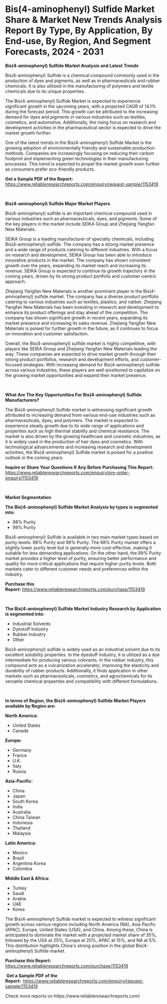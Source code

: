<p><h1>Bis(4-aminophenyl) Sulfide Market Share & Market New Trends Analysis Report By Type, By Application, By End-use, By Region, And Segment Forecasts, 2024 - 2031</h1></p><p><strong>Bis(4-aminophenyl) Sulfide Market Analysis and Latest Trends</strong></p>
<p><p>Bis(4-aminophenyl) Sulfide is a chemical compound commonly used in the production of dyes and pigments, as well as in pharmaceuticals and rubber chemicals. It is also utilized in the manufacturing of polymers and textile chemicals due to its unique properties.</p><p>The Bis(4-aminophenyl) Sulfide Market is expected to experience significant growth in the upcoming years, with a projected CAGR of 14.1% during the forecast period. This growth can be attributed to the increasing demand for dyes and pigments in various industries such as textiles, cosmetics, and automotive. Additionally, the rising focus on research and development activities in the pharmaceutical sector is expected to drive the market growth further.</p><p>One of the latest trends in the Bis(4-aminophenyl) Sulfide Market is the growing adoption of environmentally friendly and sustainable production methods. Companies are increasingly focusing on reducing their carbon footprint and implementing green technologies in their manufacturing processes. This trend is expected to propel the market growth even further as consumers prefer eco-friendly products.</p></p>
<p><strong>Get a Sample PDF of the Report:&nbsp;</strong> <a href="https://www.reliableresearchreports.com/enquiry/request-sample/1153419">https://www.reliableresearchreports.com/enquiry/request-sample/1153419</a></p>
<p>&nbsp;</p>
<p><strong>Bis(4-aminophenyl) Sulfide Major Market Players</strong></p>
<p><p>Bis(4-aminophenyl) sulfide is an important chemical compound used in various industries such as pharmaceuticals, dyes, and pigments. Some of the key players in the market include SEIKA Group and Zhejiang Yangfan New Materials.</p><p>SEIKA Group is a leading manufacturer of specialty chemicals, including Bis(4-aminophenyl) sulfide. The company has a strong market presence and a wide range of products catering to different industries. With a focus on research and development, SEIKA Group has been able to introduce innovative products in the market. The company has shown consistent growth over the years, expanding its market reach and increasing its revenue. SEIKA Group is expected to continue its growth trajectory in the coming years, driven by its strong product portfolio and customer-centric approach.</p><p>Zhejiang Yangfan New Materials is another prominent player in the Bis(4-aminophenyl) sulfide market. The company has a diverse product portfolio catering to various industries such as textiles, plastics, and rubber. Zhejiang Yangfan New Materials has been investing in research and development to enhance its product offerings and stay ahead of the competition. The company has shown significant growth in recent years, expanding its market presence and increasing its sales revenue. Zhejiang Yangfan New Materials is poised for further growth in the future, as it continues to focus on innovation and customer satisfaction.</p><p>Overall, the Bis(4-aminophenyl) sulfide market is highly competitive, with players like SEIKA Group and Zhejiang Yangfan New Materials leading the way. These companies are expected to drive market growth through their strong product portfolios, research and development efforts, and customer-focused strategies. With increasing demand for Bis(4-aminophenyl) sulfide across various industries, these players are well-positioned to capitalize on the growing market opportunities and expand their market presence.</p></p>
<p>&nbsp;</p>
<p><strong>What Are The Key Opportunities For Bis(4-aminophenyl) Sulfide Manufacturers?</strong></p>
<p><p>The Bis(4-aminophenyl) Sulfide market is witnessing significant growth attributed to increasing demand from various end-use industries such as pharmaceuticals, dyes, and polymers. The market is expected to experience steady growth due to its wide range of applications and properties such as high thermal stability and chemical resistance. The market is also driven by the growing healthcare and cosmetic industries, as it is widely used in the production of hair dyes and cosmetics. With technological advancements and increasing research and development activities, the Bis(4-aminophenyl) Sulfide market is poised for a positive outlook in the coming years.</p></p>
<p><strong>Inquire or Share Your Questions If Any Before Purchasing This Report:</strong> <a href="https://www.reliableresearchreports.com/enquiry/pre-order-enquiry/1153419">https://www.reliableresearchreports.com/enquiry/pre-order-enquiry/1153419</a></p>
<p>&nbsp;</p>
<p><strong>Market Segmentation</strong></p>
<p><strong>The Bis(4-aminophenyl) Sulfide Market Analysis by types is segmented into:</strong></p>
<p><ul><li>98% Purity</li><li>99% Purity</li></ul></p>
<p><p>Bis(4-aminophenyl) Sulfide is available in two main market types based on purity levels: 98% Purity and 99% Purity. The 98% Purity market offers a slightly lower purity level but is generally more cost-effective, making it suitable for less demanding applications. On the other hand, the 99% Purity market provides a higher level of purity, ensuring better performance and quality for more critical applications that require higher purity levels. Both markets cater to different customer needs and preferences within the industry.</p></p>
<p><strong>Purchase this Report:&nbsp;</strong><a href="https://www.reliableresearchreports.com/purchase/1153419">https://www.reliableresearchreports.com/purchase/1153419</a></p>
<p>&nbsp;</p>
<p><strong>The Bis(4-aminophenyl) Sulfide Market Industry Research by Application is segmented into:</strong></p>
<p><ul><li>Industrial Solvents</li><li>Dyestuff Industry</li><li>Rubber Industry</li><li>Other</li></ul></p>
<p><p>Bis(4-aminophenyl) sulfide is widely used as an industrial solvent due to its excellent solubility properties. In the dyestuff industry, it is utilized as a dye intermediate for producing various colorants. In the rubber industry, this compound acts as a vulcanization accelerator, improving the elasticity and durability of rubber products. Additionally, it finds application in other markets such as pharmaceuticals, cosmetics, and agrochemicals for its versatile chemical properties and compatibility with different formulations.</p></p>
<p>&nbsp;</p>
<p><strong>In terms of Region, the Bis(4-aminophenyl) Sulfide Market Players available by Region are:</strong></p>
<p>
    <p> <strong> North America: </strong>
        <ul>
            <li>United States</li>
            <li>Canada</li>
        </ul>
        </p> 
    <p> <strong> Europe: </strong>
        <ul>
            <li>Germany</li>
            <li>France</li>
            <li>U.K.</li>
            <li>Italy</li>
            <li>Russia</li>
        </ul>
        </p> 
    <p> <strong> Asia-Pacific: </strong>
        <ul>
            <li>China</li>
            <li>Japan</li>
            <li>South Korea</li>
            <li>India</li>
            <li>Australia</li>
            <li>China Taiwan</li>
            <li>Indonesia</li>
            <li>Thailand</li>
            <li>Malaysia</li>
        </ul>
        </p> 
    <p> <strong> Latin America: </strong>
        <ul>
            <li>Mexico</li>
            <li>Brazil</li>
            <li>Argentina Korea</li>
            <li>Colombia</li>
        </ul>
        </p> 
    <p> <strong> Middle East & Africa: </strong>
        <ul>
            <li>Turkey</li>
            <li>Saudi</li>
            <li>Arabia</li>
            <li>UAE</li>
            <li>Korea</li>
        </ul>
    </p>
    </p>
<p><p>The Bis(4-aminophenyl) Sulfide market is expected to witness significant growth across various regions including North America (NA), Asia Pacific (APAC), Europe, United States (USA), and China. Among these, China is anticipated to dominate the market with a projected market share of 35%, followed by the USA at 25%, Europe at 20%, APAC at 15%, and NA at 5%. This distribution highlights China's strong position in the global Bis(4-aminophenyl) Sulfide market.</p></p>
<p><strong>Purchase this Report: </strong><a href="https://www.reliableresearchreports.com/purchase/1153419">https://www.reliableresearchreports.com/purchase/1153419</a></p>
<p>&nbsp;<strong>Get a Sample PDF of the Report:&nbsp;&nbsp;</strong><a href="https://www.reliableresearchreports.com/enquiry/request-sample/1153419">https://www.reliableresearchreports.com/enquiry/request-sample/1153419</a></p>
<p><strong></strong></p>
<p>Check more reports on https://www.reliableresearchreports.com/</p>